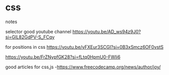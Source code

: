# css
notes

selector good youtube channel
https://youtu.be/AD_ws94z9J0?si=GlL82GdPV-S_FCqy

for positions in css
https://youtu.be/yFXEur3SCGI?si=0B3xSmcz6OF0vstS

https://youtu.be/FrZNypfGK28?si=fLtq0HpmU0-FWIi6

good articles for css,js -https://www.freecodecamp.org/news/author/joy/
